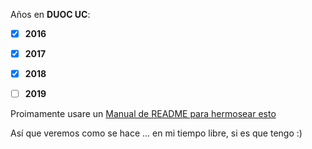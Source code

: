 Años en **DUOC UC**: 

- [X]  **2016**

- [X] **2017**

- [X] **2018**

- [ ] **2019**

Proimamente usare un [Manual de README para hermosear esto](https://help.github.com/en/articles/basic-writing-and-formatting-syntax)

Así que veremos como se hace ... en mi tiempo libre, si es que tengo :)
